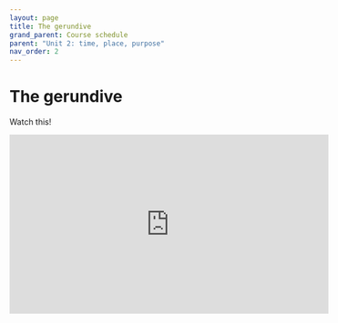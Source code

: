 ```yaml
---
layout: page
title: The gerundive
grand_parent: Course schedule
parent: "Unit 2: time, place, purpose"
nav_order: 2
---
```


# The gerundive

Watch this!

<iframe width="560" height="315" src="https://www.youtube.com/embed/JGMyfYfbaEc" frameborder="0" allow="accelerometer; autoplay; clipboard-write; encrypted-media; gyroscope; picture-in-picture" allowfullscreen></iframe>
